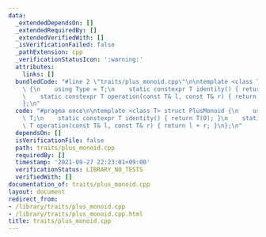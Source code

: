 ```yaml
---
data:
  _extendedDependsOn: []
  _extendedRequiredBy: []
  _extendedVerifiedWith: []
  _isVerificationFailed: false
  _pathExtension: cpp
  _verificationStatusIcon: ':warning:'
  attributes:
    links: []
  bundledCode: "#line 2 \"traits/plus_monoid.cpp\"\n\ntemplate <class T> struct PlusMonoid\
    \ {\n    using Type = T;\n    static constexpr T identity() { return T(0); }\n\
    \    static constexpr T operation(const T& l, const T& r) { return l + r; }\n\
    };\n"
  code: "#pragma once\n\ntemplate <class T> struct PlusMonoid {\n    using Type =\
    \ T;\n    static constexpr T identity() { return T(0); }\n    static constexpr\
    \ T operation(const T& l, const T& r) { return l + r; }\n};\n"
  dependsOn: []
  isVerificationFile: false
  path: traits/plus_monoid.cpp
  requiredBy: []
  timestamp: '2021-09-27 22:23:01+09:00'
  verificationStatus: LIBRARY_NO_TESTS
  verifiedWith: []
documentation_of: traits/plus_monoid.cpp
layout: document
redirect_from:
- /library/traits/plus_monoid.cpp
- /library/traits/plus_monoid.cpp.html
title: traits/plus_monoid.cpp
---
```

